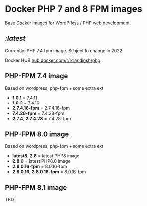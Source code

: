 # Docker PHP 7 and 8 FPM images

Base Docker images for WordPRess / PHP web development.

## _:latest_

Currently: PHP 7.4 fpm image. Subject to change in 2022.

Docker HUB [hub.docker.com/r/rolandinsh/php](https://hub.docker.com/r/rolandinsh/php)

## PHP-FPM 7.4 image

Based on wordpress, php-fpm + some extra ext

- **1.0.1** = 7.4.11
- **1.0.2** = 7.4.16
- **2.7.4.16-fpm** = 2.7.4.16-fpm
- **7.4.28-fpm** = 7.4.28-fpm
- **2.7.4**, **2.7.4.28** = 7.4.28-fpm

## PHP-FPM 8.0 image

Based on wordpress, php-fpm + some extra ext

- **latest8**, **2.8** = latest PHP8 image
- **2.8.0** = latest PHP8.0 image
- **2.8.0.16-fpm** = 8.0.16-fpm
- **2.8.0.16**, **2.8.0.16-fpm** = 8.0.16-fpm


## PHP-FPM 8.1 image

TBD